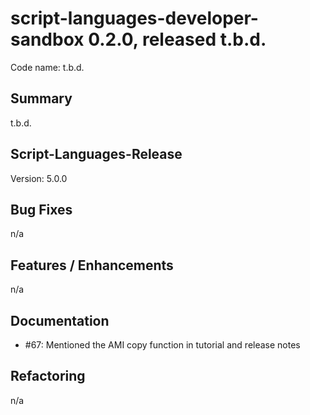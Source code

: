 # script-languages-developer-sandbox 0.2.0, released t.b.d.

Code name: t.b.d.

## Summary

t.b.d.

## Script-Languages-Release

Version: 5.0.0

## Bug Fixes
 
n/a

## Features / Enhancements

n/a

## Documentation

 - #67: Mentioned the AMI copy function in tutorial and release notes

## Refactoring

n/a
